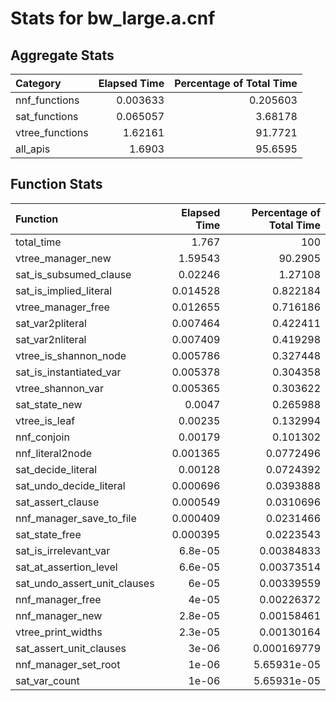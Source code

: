 # Stats for bw_large.a.cnf

## Aggregate Stats

| Category        |   Elapsed Time |   Percentage of Total Time |
|:----------------|---------------:|---------------------------:|
| nnf_functions   |       0.003633 |                   0.205603 |
| sat_functions   |       0.065057 |                   3.68178  |
| vtree_functions |       1.62161  |                  91.7721   |
| all_apis        |       1.6903   |                  95.6595   |

## Function Stats

| Function                     |   Elapsed Time |   Percentage of Total Time |
|:-----------------------------|---------------:|---------------------------:|
| total_time                   |       1.767    |              100           |
| vtree_manager_new            |       1.59543  |               90.2905      |
| sat_is_subsumed_clause       |       0.02246  |                1.27108     |
| sat_is_implied_literal       |       0.014528 |                0.822184    |
| vtree_manager_free           |       0.012655 |                0.716186    |
| sat_var2pliteral             |       0.007464 |                0.422411    |
| sat_var2nliteral             |       0.007409 |                0.419298    |
| vtree_is_shannon_node        |       0.005786 |                0.327448    |
| sat_is_instantiated_var      |       0.005378 |                0.304358    |
| vtree_shannon_var            |       0.005365 |                0.303622    |
| sat_state_new                |       0.0047   |                0.265988    |
| vtree_is_leaf                |       0.00235  |                0.132994    |
| nnf_conjoin                  |       0.00179  |                0.101302    |
| nnf_literal2node             |       0.001365 |                0.0772496   |
| sat_decide_literal           |       0.00128  |                0.0724392   |
| sat_undo_decide_literal      |       0.000696 |                0.0393888   |
| sat_assert_clause            |       0.000549 |                0.0310696   |
| nnf_manager_save_to_file     |       0.000409 |                0.0231466   |
| sat_state_free               |       0.000395 |                0.0223543   |
| sat_is_irrelevant_var        |       6.8e-05  |                0.00384833  |
| sat_at_assertion_level       |       6.6e-05  |                0.00373514  |
| sat_undo_assert_unit_clauses |       6e-05    |                0.00339559  |
| nnf_manager_free             |       4e-05    |                0.00226372  |
| nnf_manager_new              |       2.8e-05  |                0.00158461  |
| vtree_print_widths           |       2.3e-05  |                0.00130164  |
| sat_assert_unit_clauses      |       3e-06    |                0.000169779 |
| nnf_manager_set_root         |       1e-06    |                5.65931e-05 |
| sat_var_count                |       1e-06    |                5.65931e-05 |
